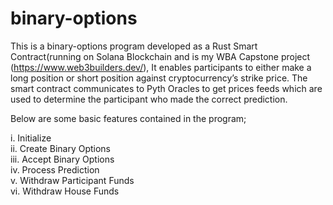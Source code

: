# binary-options

This is a binary-options program developed as a Rust Smart Contract(running on Solana Blockchain and is my WBA Capstone project (https://www.web3builders.dev/), 
It enables participants to either make a long position or short position against cryptocurrency’s strike price. 
The smart contract communicates to Pyth Oracles to get prices feeds which are used to determine the participant who made the correct prediction. 

Below are some basic features contained in the program;

i. Initialize <br />
ii. Create Binary Options <br />
iii. Accept Binary Options <br />
iv. Process Prediction <br />
v. Withdraw Participant Funds <br />
vi. Withdraw House Funds <br />